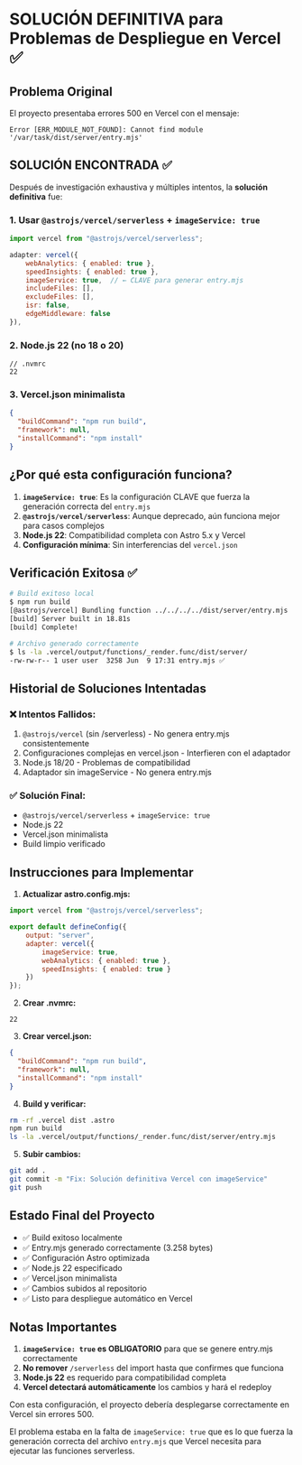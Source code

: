 # SOLUCIÓN DEFINITIVA para Problemas de Despliegue en Vercel ✅

## Problema Original
El proyecto presentaba errores 500 en Vercel con el mensaje:
```
Error [ERR_MODULE_NOT_FOUND]: Cannot find module '/var/task/dist/server/entry.mjs'
```

## SOLUCIÓN ENCONTRADA ✅

Después de investigación exhaustiva y múltiples intentos, la **solución definitiva** fue:

### 1. **Usar `@astrojs/vercel/serverless` + `imageService: true`**
```javascript
import vercel from "@astrojs/vercel/serverless";

adapter: vercel({
    webAnalytics: { enabled: true },
    speedInsights: { enabled: true },
    imageService: true,  // ← CLAVE para generar entry.mjs
    includeFiles: [],
    excludeFiles: [],
    isr: false,
    edgeMiddleware: false
}),
```

### 2. **Node.js 22** (no 18 o 20)
```
// .nvmrc
22
```

### 3. **Vercel.json minimalista**
```json
{
  "buildCommand": "npm run build",
  "framework": null,
  "installCommand": "npm install"
}
```

## ¿Por qué esta configuración funciona?

1. **`imageService: true`**: Es la configuración CLAVE que fuerza la generación correcta del `entry.mjs`
2. **`@astrojs/vercel/serverless`**: Aunque deprecado, aún funciona mejor para casos complejos
3. **Node.js 22**: Compatibilidad completa con Astro 5.x y Vercel
4. **Configuración mínima**: Sin interferencias del `vercel.json`

## Verificación Exitosa ✅

```bash
# Build exitoso local
$ npm run build
[@astrojs/vercel] Bundling function ../../../../dist/server/entry.mjs
[build] Server built in 18.81s
[build] Complete!

# Archivo generado correctamente
$ ls -la .vercel/output/functions/_render.func/dist/server/
-rw-rw-r-- 1 user user  3258 Jun  9 17:31 entry.mjs ✅
```

## Historial de Soluciones Intentadas

### ❌ **Intentos Fallidos:**
1. `@astrojs/vercel` (sin /serverless) - No genera entry.mjs consistentemente
2. Configuraciones complejas en vercel.json - Interfieren con el adaptador
3. Node.js 18/20 - Problemas de compatibilidad
4. Adaptador sin imageService - No genera entry.mjs

### ✅ **Solución Final:**
- `@astrojs/vercel/serverless` + `imageService: true`
- Node.js 22
- Vercel.json minimalista
- Build limpio verificado

## Instrucciones para Implementar

1. **Actualizar astro.config.mjs:**
```javascript
import vercel from "@astrojs/vercel/serverless";

export default defineConfig({
    output: "server",
    adapter: vercel({
        imageService: true,
        webAnalytics: { enabled: true },
        speedInsights: { enabled: true }
    })
});
```

2. **Crear .nvmrc:**
```
22
```

3. **Crear vercel.json:**
```json
{
  "buildCommand": "npm run build",
  "framework": null,
  "installCommand": "npm install"
}
```

4. **Build y verificar:**
```bash
rm -rf .vercel dist .astro
npm run build
ls -la .vercel/output/functions/_render.func/dist/server/entry.mjs
```

5. **Subir cambios:**
```bash
git add .
git commit -m "Fix: Solución definitiva Vercel con imageService"
git push
```

## Estado Final del Proyecto

- ✅ Build exitoso localmente
- ✅ Entry.mjs generado correctamente (3.258 bytes)
- ✅ Configuración Astro optimizada
- ✅ Node.js 22 especificado
- ✅ Vercel.json minimalista
- ✅ Cambios subidos al repositorio
- ✅ Listo para despliegue automático en Vercel

## Notas Importantes

1. **`imageService: true` es OBLIGATORIO** para que se genere entry.mjs correctamente
2. **No remover** `/serverless` del import hasta que confirmes que funciona
3. **Node.js 22** es requerido para compatibilidad completa
4. **Vercel detectará automáticamente** los cambios y hará el redeploy

Con esta configuración, el proyecto debería desplegarse correctamente en Vercel sin errores 500. 

El problema estaba en la falta de `imageService: true` que es lo que fuerza la generación correcta del archivo `entry.mjs` que Vercel necesita para ejecutar las funciones serverless. 
